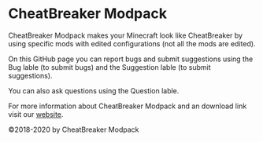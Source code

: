 # CheatBreaker Modpack

CheatBreaker Modpack makes your Minecraft look like CheatBreaker by using specific mods with edited configurations (not all the mods are edited).

On this GitHub page you can report bugs and submit suggestions using the Bug lable (to submit bugs) and the Suggestion lable (to submit suggestions).

You can also ask questions using the Question lable.

For more information about CheatBreaker Modpack and an download link visit our [website](http://bit.ly/CheatBreakerModpack).


©2018-2020 by CheatBreaker Modpack
